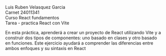 Luis Ruben Velasquez Garcia  
Carnet 24011341  
Curso React fundamentos  
Tarea - practica React con Vite  

En esta práctica, aprenderá a crear un proyecto de React utilizando Vite y a construir dos tipos
de componentes: uno basado en clases y otro basado en funciones. Este ejercicio ayudará a
comprender las diferencias entre ambos enfoques y su sintaxis en React